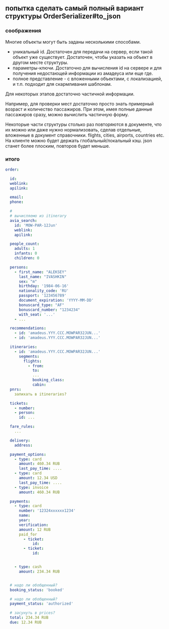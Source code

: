 ## попытка сделать самый полный вариант структуры OrderSerializer#to_json

### соображения

Многие объекты могут быть заданы несколькими способами.

* уникальный id. Достаточен для передачи на сервер, если такой объект уже существует. Достаточен, чтобы указать на объект в другом месте структуры.
* параметры-ключи. Достаточно для вычисления id на сервере и для получения недостающей информации из амадеуса или еще где.
* полное представление - с вложенными объектами, с локализацией, и т.п.
  подходит для скармливания шаблонам.

Для некоторых этапов достаточно частичной информации.

Например, для проверки мест достаточно просто знать примерный возраст и
количество пассажиров. При этом, имея полные данные пассажиров сразу, можно
вычислить частичную форму.

Некоторые части структуры столько раз повторяются в документе, что их можно или
даже нужно нормализовать, сделав отдельные, вложенные в документ справочники.
flights, cities, airports, countries etc. На клиенте можно будет держать
глобальный/локальный кэш. json станет более плоским, повторов будет меньше.


### итого

```yaml
order:

  id:
  weblink:
  apilink:

  email:
  phone:

  # 
  # вычисляемо из itinerary
  avia_search:
    id: 'MOW-PAR-12Jun'
    weblink:
    apilink:

  people_count:
    adults: 1
    infants: 0
    children: 0

  persons:
    - first_name: "ALEKSEY"
      last_name: "IVASHKIN"
      sex: "m"
      birthday: '1984-06-16'
      nationality_code: 'RU'
      passport: '123456789'
      document_expiration: 'YYYY-MM-DD'
      bonuscard_type: "AF"
      bonuscard_number: "1234234"
      with_seat: '...'
    - ...

  recommendations:
    - id: 'amadeus.YYY.CCC.MOWPAR32JUN...'
    - id: 'amadeus.YYY.CCC.MOWPAR32JUN...'

  itineraries:
    - id: 'amadeus.YYY.CCC.MOWPAR32JUN...'
      segments:
        flights:
          - from:
            to:
            ...
            booking_class:
            cabin:
  pnrs:
    запихать в itineraries?

  tickets:
    - number:
    - person:
      id: ...

  fare_rules:
    ...

  delivery:
    address:

  payment_options:
    - type: card
      amount: 460.34 RUB
      last_pay_time: ....
    - type: card
      amount: 12.34 USD
      last_pay_time: ....
    - type: invoice
      amount: 460.34 RUB

  payments:
    - type: card
      number: '12324xxxxxx1234'
      name:
      year:
      verification:
      amount: 12 RUB
      paid_for
        - ticket:
            id:
        - ticket:
            id:


    - type: cash
      amount: 234.34 RUB


  # надо ли обобщенный?
  booking_status: 'booked'

  # надо ли обобщенный?
  payment_status: 'authorized'

  # засунуть в prices?
  total: 234.34 RUB
  due: 12.34 RUB
```
